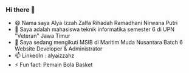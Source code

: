 ### Hi there 👋

- 😄 Nama saya Alya Izzah Zalfa Rihadah Ramadhani Nirwana Putri
- 🔭 Saya adalah mahasiswa teknik informatika semester 6 di UPN "Veteran" Jawa Timur
- 🌱 Saya sedang mengikuti MSIB di Maritim Muda Nusantara Batch 6 Website Developer & Administrator
- 📫 LinkedIn : alyaizzahz
- ⚡ Fun fact: Pemain Bola Basket
